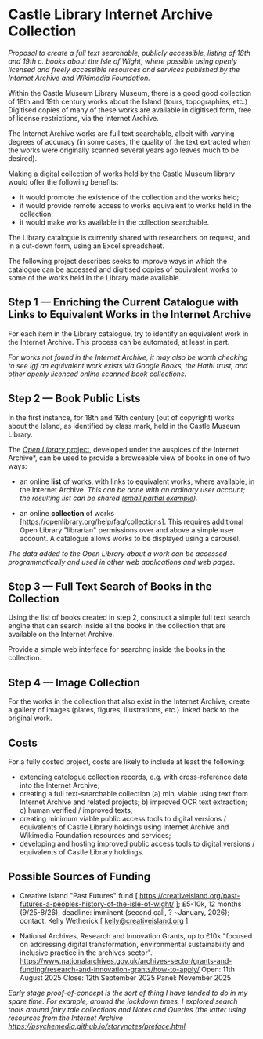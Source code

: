 # Castle Library Internet Archive Collection

*Proposal to create a full text searchable, publicly accessible, listing of 18th and 19th c. books about the Isle of Wight, where possible using openly licensed and freely accessible resources and services published by the Internet Archive and Wikimedia Foundation.*

Within the Castle Museum Library Museum, there is a good good collection of 18th and 19th century works about the Island (tours, topographies, etc.) Digitised copies of many of these works are available in digitised form, free of license restrictions, via the Internet Archive.

The Internet Archive works are full text searchable, albeit with varying degrees of accuracy (in some cases, the quality of the text extracted when the works were originally scanned several years ago leaves much to be desired).

Making a digital collection of works held by the Castle Museum library would offer the following benefits:

- it would promote the existence of the collection and the works held;
- it would provide remote access to works equivalent to works held in the collection;
- it would make works available in the collection searchable.

The Library catalogue is currently shared with researchers on request, and in a cut-down form, using an Excel spreadsheet.

The following project describes seeks to improve ways in which the catalogue can be accessed and digitised copies of equivalent works to some of the works held in the Library made available.

## Step 1 — Enriching the Current Catalogue with Links to Equivalent Works in the Internet Archive

For each item in the Library catalogue, try to identify an equivalent work in the Internet Archive. This process can be automated, at least in part.

*For works not found in the Internet Archive, it may also be worth checking to see igf an equivalent work exists via Google Books, the Hathi trust, and other openly licenced online scanned book collections.*

## Step 2 — Book Public Lists

In the first instance, for 18th and 19th century (out of copyright) works about the Island, as identified by class mark, held in the Castle Museum Library.

The [*Open Library* project](https://openlibrary.org/), developed under the auspices of the Internet Archive*, can be used to provide a browseable view of books in one of two ways:

- an online __list__ of works, with links to equivalent works, where available, in the Internet Archive. *This can be done with an ordinary user account; the resulting list can be shared ([small partial example](https://openlibrary.org/people/psychemedia/lists/OL294450L/Isle_of_Wight_Travel_Guides)).*

- an online __collection__ of works [https://openlibrary.org/help/faq/collections]. This requires additional Open Library "librarian" permissions over and above a simple user account. A catalogue allows works to be displayed using a carousel.

*The data added to the Open Library about a work can be accessed programmatically and used in other web applications and web pages.*

## Step 3 — Full Text Search of Books in the Collection

Using the list of books created in step 2, construct a simple full text search engine that can search inside all the books in the collection that are available on the Internet Archive.

Provide a simple web interface for searchng inside the books in the collection.

## Step 4 — Image Collection

For the works in the collection that also exist in the Internet Archive, create a gallery of images (plates, figures, illustrations, etc.) linked back to the original work.

## Costs

For a fully costed project, costs are likely to include at least the following:

- extending catologue collection records, e.g. with cross-reference data into the Internet Archive;
- creating a full text-searchable collection (a) min. viable using text from Internet Archive and related projects; b) improved OCR text extraction; c) human verified / improved texts;
- creating minimum viable public access tools to digital versions / equivalents of Castle Library holdings using Internet Archive and Wikimedia Foundation resources and services;
- developing and hosting improved public access tools to digital versions / equivalents of Castle Library holdings.

## Possible Sources of Funding

- Creative Island "Past Futures" fund [ https://creativeisland.org/past-futures-a-peoples-history-of-the-isle-of-wight/ ]; £5-10k, 12 months (9/25-8/26), deadline: imminent (second call, ? ~January, 2026); contact: Kelly Wetherick [ kelly@creativeisland.org ]

- National Archives, Research and Innovation Grants, up to £10k "focused on addressing digital transformation, environmental sustainability and inclusive practice in the archives sector".  https://www.nationalarchives.gov.uk/archives-sector/grants-and-funding/research-and-innovation-grants/how-to-apply/ Open: 11th August 2025 Close: 12th September 2025 Panel: November 2025

*Early stage proof-of-concept is the sort of thing I have tended to do in my spare time. For example, around the lockdown times, I explored search tools around fairy tale collections and Notes and Queries (the latter using resources from the Internet Archive https://psychemedia.github.io/storynotes/preface.html*
